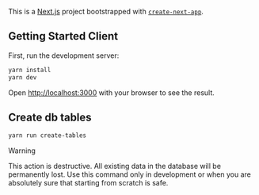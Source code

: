 This is a [Next.js](https://nextjs.org) project bootstrapped with [`create-next-app`](https://nextjs.org/docs/app/api-reference/cli/create-next-app).

## Getting Started Client

First, run the development server:

```bash
yarn install
yarn dev
```

Open [http://localhost:3000](http://localhost:3000) with your browser to see the result.

## Create db tables

```bash
yarn run create-tables
```

> [!WARNING]  
> This action is destructive.
> All existing data in the database will be permanently lost.
> Use this command only in development or when you are absolutely sure that starting from scratch is safe.
